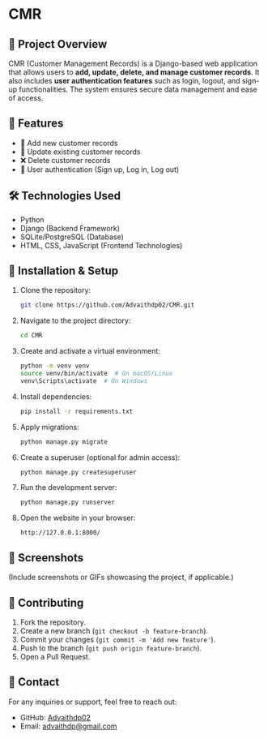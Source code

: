 # CMR

## 📌 Project Overview
CMR (Customer Management Records) is a Django-based web application that allows users to **add, update, delete, and manage customer records**. It also includes **user authentication features** such as login, logout, and sign-up functionalities. The system ensures secure data management and ease of access.

## 🚀 Features
- 📝 Add new customer records
- 🔄 Update existing customer records
- ❌ Delete customer records
- 🔐 User authentication (Sign up, Log in, Log out)


## 🛠️ Technologies Used
- Python
- Django (Backend Framework)
- SQLite/PostgreSQL (Database)
- HTML, CSS, JavaScript (Frontend Technologies)

## 📂 Installation & Setup
1. Clone the repository:
   ```sh
   git clone https://github.com/Advaithdp02/CMR.git
   ```
2. Navigate to the project directory:
   ```sh
   cd CMR
   ```
3. Create and activate a virtual environment:
   ```sh
   python -m venv venv
   source venv/bin/activate  # On macOS/Linux
   venv\Scripts\activate  # On Windows
   ```
4. Install dependencies:
   ```sh
   pip install -r requirements.txt
   ```
5. Apply migrations:
   ```sh
   python manage.py migrate
   ```
6. Create a superuser (optional for admin access):
   ```sh
   python manage.py createsuperuser
   ```
7. Run the development server:
   ```sh
   python manage.py runserver
   ```
8. Open the website in your browser:
   ```
   http://127.0.0.1:8000/
   ```

## 📸 Screenshots
(Include screenshots or GIFs showcasing the project, if applicable.)

## 🤝 Contributing
1. Fork the repository.
2. Create a new branch (`git checkout -b feature-branch`).
3. Commit your changes (`git commit -m 'Add new feature'`).
4. Push to the branch (`git push origin feature-branch`).
5. Open a Pull Request.


## 📧 Contact
For any inquiries or support, feel free to reach out:
- GitHub: [Advaithdp02](https://github.com/Advaithdp02)
- Email: advaithdp@gmail.com
